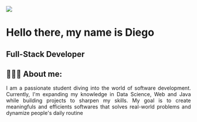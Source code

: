<img src="https://i.pinimg.com/originals/7f/7f/28/7f7f2882899755a705a2953b6fcfc263.gif, width=100">

# Hello there, my name is Diego

## Full-Stack Developer

## 👨🏻‍💻 About me:

<p align="justify">
I am a passionate student diving into the world of software development. Currently, I'm expanding my knowledge in Data Science, Web and Java while building projects to sharpen my skills. My goal is to create meaningfuls and efficients softwares that solves real-world problems and dynamize people's daily routine
</p>


